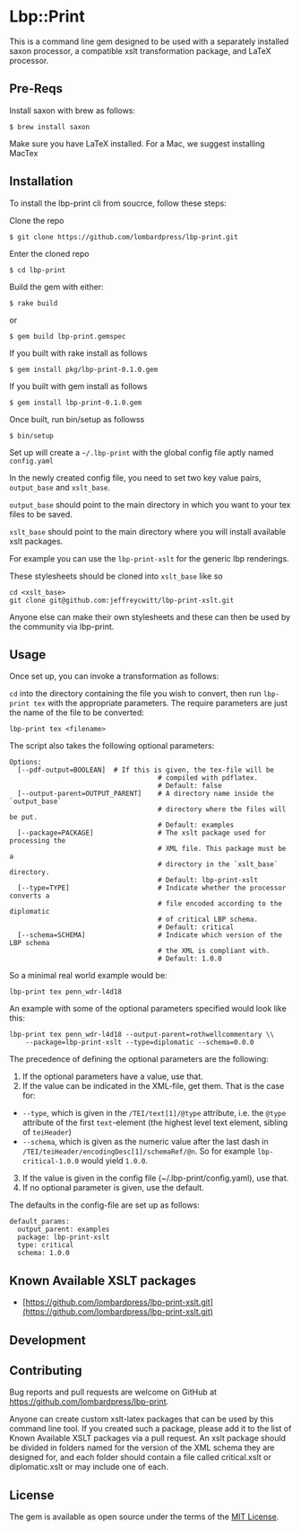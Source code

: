 # Lbp::Print

This is a command line gem designed to be used with a separately installed saxon processor, a compatible xslt transformation package, and LaTeX processor.

## Pre-Reqs

Install saxon with brew as follows:

    $ brew install saxon

Make sure you have LaTeX installed. For a Mac, we suggest installing MacTex

## Installation

To install the lbp-print cli from soucrce, follow these steps:

Clone the repo

    $ git clone https://github.com/lombardpress/lbp-print.git

Enter the cloned repo

    $ cd lbp-print

Build the gem with either:

    $ rake build

or

    $ gem build lbp-print.gemspec

If you built with rake install as follows

    $ gem install pkg/lbp-print-0.1.0.gem

If you built with gem install as follows

    $ gem install lbp-print-0.1.0.gem

Once built, run bin/setup as followss

    $ bin/setup

Set up will create a `~/.lbp-print` with the global config file aptly named `config.yaml`

In the newly created config file, you need to set two key value pairs, `output_base` and `xslt_base`.

`output_base` should point to the main directory in which you want to your tex files to be saved.

`xslt_base` should point to the main directory where you will install available xslt packages.

For example you can use the `lbp-print-xslt` for the generic lbp renderings.

These stylesheets should be cloned into `xslt_base` like so

    cd <xslt_base>
    git clone git@github.com:jeffreycwitt/lbp-print-xslt.git

Anyone else can make their own stylesheets and these can then be used by the community via lbp-print.

## Usage

Once set up, you can invoke a transformation as follows:

`cd` into the directory containing the file you wish to convert, then run `lbp-print tex` with the appropriate parameters. The require parameters are just the name of the file to be converted:

    lbp-print tex <filename>

The script also takes the following optional parameters:

```
Options:
  [--pdf-output=BOOLEAN]  # If this is given, the tex-file will be
                                     # compiled with pdflatex.
                                     # Default: false
  [--output-parent=OUTPUT_PARENT]    # A directory name inside the `output_base`
                                     # directory where the files will be put.
                                     # Default: examples
  [--package=PACKAGE]                # The xslt package used for processing the
                                     # XML file. This package must be a
                                     # directory in the `xslt_base` directory.
                                     # Default: lbp-print-xslt
  [--type=TYPE]                      # Indicate whether the processor converts a
                                     # file encoded according to the diplomatic
                                     # of critical LBP schema.
                                     # Default: critical
  [--schema=SCHEMA]                  # Indicate which version of the LBP schema
                                     # the XML is compliant with.
                                     # Default: 1.0.0
```

So a minimal real world example would be:

    lbp-print tex penn_wdr-l4d18

An example with some of the optional parameters specified would look like this:

    lbp-print tex penn_wdr-l4d18 --output-parent=rothwellcommentary \\
        --package=lbp-print-xslt --type=diplomatic --schema=0.0.0

The precedence of defining the optional parameters are the following:

1. If the optional parameters have a value, use that.
2. If the value can be indicated in the XML-file, get them. That is the case for:
  * `--type`, which is given in the `/TEI/text[1]/@type` attribute, i.e. the `@type` attribute of the first `text`-element (the highest level text element, sibling of `teiHeader`)
  * `--schema`, which is given as the numeric value after the last dash in `/TEI/teiHeader/encodingDesc[1]/schemaRef/@n`. So for example `lbp-critical-1.0.0` would yield `1.0.0`.
3. If the value is given in the config file (~/.lbp-print/config.yaml), use that.
4. If no optional parameter is given, use the default.

The defaults in the config-file are set up as follows:

    default_params:
      output_parent: examples
      package: lbp-print-xslt
      type: critical
      schema: 1.0.0

## Known Available XSLT packages

* [https://github.com/lombardpress/lbp-print-xslt.git](https://github.com/lombardpress/lbp-print-xslt.git)

## Development

## Contributing

Bug reports and pull requests are welcome on GitHub at https://github.com/lombardpress/lbp-print.

Anyone can create custom xslt-latex packages that can be used by this command line tool. If you created such a package, please add it to the list of Known Available XSLT packages via a pull request. An xslt package should be divided in folders named for the version of the XML schema they are designed for, and each folder should contain a file called critical.xslt or diplomatic.xslt or may include one of each.

## License

The gem is available as open source under the terms of the [MIT License](http://opensource.org/licenses/MIT).
